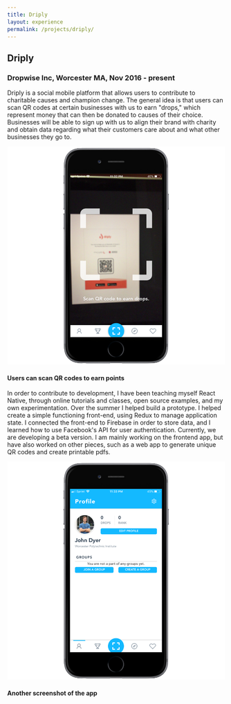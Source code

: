 ```yaml
---
title: Driply
layout: experience
permalink: /projects/driply/
---
```

<div class="detail-card">
  <h2 class="detail-card-title">Driply</h2>
  <h3 class="detail-card-subtitle">Dropwise Inc, Worcester MA, Nov 2016 - present</h3>
  <p class="detail-card-description">Driply is a social mobile platform that allows users to contribute to charitable causes and champion change. The general idea is that users can scan QR codes at certain businesses with us to earn "drops," which represent money that can then be donated to causes of their choice. Businesses will be able to sign up with us to align their brand with charity and obtain data regarding what their customers care about and what other businesses they go to.</p>
  <img class="detail-card-image width-75" src="/assets/driply-qrscanner.png" alt="Driply QR Scanner">
  <h4 class="detail-card-caption">Users can scan QR codes to earn points</h4>
  <p class="detail-card-description">In order to contribute to development, I have been teaching myself React Native, through online tutorials and classes, open source examples, and my own experimentation. Over the summer I helped build a prototype. I helped create a simple functioning front-end, using Redux to manage application state. I connected the front-end to Firebase in order to store data, and I learned how to use Facebook's API for user authentication. Currently, we are developing a beta version. I am mainly working on the frontend app, but have also worked on other pieces, such as a web app to generate unique QR codes and create printable pdfs.</p>
  <img class="detail-card-image width-75" src="/assets/driply-profile.png" alt="Driply User Profile">
  <h4 class="detail-card-caption">Another screenshot of the app</h4>
</div>

